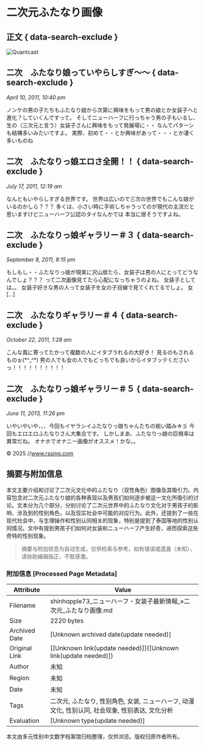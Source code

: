 # 二次元ふたなり画像

## 正文 { data-search-exclude }


![Quantcast](https://pixel.quantserve.com/pixel/p-KygWsHah2_7Qa.gif)

## 二次　ふたなり娘っていやらしすぎ～～ { data-search-exclude }
*April 10, 2011, 10:40 pm*

ノンケの男の子たちもふたなり娘から次第に興味をもって男の娘とか女装子へと進化？していくんですって。 そしてニューハーフに行っちゃう男の子もいるし、生の（三次元と言う）女装子さんに興味をもって発展場に・・ なんてパターンも結構多いみたいですよ。 実際、初めて・・とか興味があって・・・とか凄く多いものね

## 二次　ふたなりっ娘エロさ全開！！ { data-search-exclude }
*July 17, 2011, 12:19 am*

なんともいやらしすぎる世界です。 世界は広いので三次の世界でもこんな娘がいるのかしら？？？ 多くは、小さい時に手術しちゃうってのが現代の主流だと思いますけどニューハーフ公認のタイなんかでは 本当に居そうですよね。

## 二次　ふたなりっ娘ギャラリー＃３ { data-search-exclude }
*September 8, 2011, 8:15 pm*

もしもし・・ふたなりっ娘が現実に沢山居たら、女装子は男の人にとってどうなんでしょ？？？ って二次画像見てたら心配になっちゃうのよね。 女装子としては。。 女装子好きな男の人って女装子を女の子目線で見てくれてるでしょ。 女 \[…\]

## 二次　ふたなりギャラリー＃４ { data-search-exclude }
*October 22, 2011, 1:28 am*

こんな風に寄ってたかって複数の人にイタブラれるの大好き！ 見るのもされるものぉ(\*^\_^\*) 男の人でも女の人でもどっちでも良いからイタブッテくださいっ！！！！！！！！！！

## 二次　ふたなりっ娘ギャラリー＃５ { data-search-exclude }
*June 11, 2013, 11:26 pm*

いやいやいや、、、今回もイヤラシイふたなりっ娘ちゃんたちの揃い踏み☆彡 今回もエロエロふたなりさん大集合です。 しかしまあ、ふたなりっ娘の巨根率は異常だね。 オナホでオナニー画像がオススメ！かな。。

© 2025 //www.rssing.com
<!-- tcd_original_link https://shinhopple73.rssing.com/index.php -->


## 摘要与附加信息

<!-- tcd_abstract -->
本文主要介绍和讨论了二次元文化中的ふたなり（双性角色）图像及其吸引力。内容包含对二次元ふたなり娘的各种表现以及男孩们如何逐步被这一文化所吸引的讨论。文本分为几个部分，分别讨论了二次元世界中的ふたなり文化对于男孩子的影响、涉及到的性别角色，以及现实社会中可能的对应行为。此外，还提到了一些在现代社会中，与生理操作和性别认同相关的现象，特别是提到了泰国等地的性别认同情况。文中有提到男孩子们如何对女装和ニューハーフ产生好奇，进而探索这些奇特的性别现象。
<!-- tcd_abstract_end -->

> 摘要与附加信息为自动生成，仅供检索与参考。如有错误或遗漏（未知），请协助编辑指正，不胜感激。

### 附加信息 [Processed Page Metadata]

| Attribute       | Value                                  |
|-----------------|----------------------------------------|
| Filename        | shinhopple73_ニューハーフ・女装子最新情報_»二次元_ふたなり画像.md                             |
| Size            | 2220 bytes                           |
| Archived Date   | [Unknown archived date(update needed)]                             |
| Original Link   | [[Unknown link(update needed)]]([Unknown link(update needed)])                       |
| Author          | 未知                               |
| Region          | 未知                               |
| Date            | 未知                                 |
| Tags            | 二次元, ふたなり, 性别角色, 女装, ニューハーフ, 动漫文化, 性别认同, 社会现象, 性别表达, 文化分析                                 |
| Evaluation            | [Unknown type(update needed)]                                 |
<!-- tcd_table_end -->

本文由多元性别中文数字档案馆归档整理，仅供浏览。版权归原作者所有。
